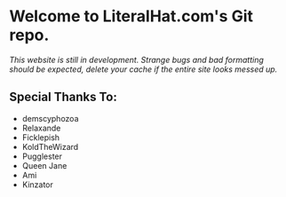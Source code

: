 # Welcome to LiteralHat.com's Git repo.

_This website is still in development. Strange bugs and bad formatting should be expected, delete your cache if the entire site looks messed up._

## Special Thanks To:

- demscyphozoa
- Relaxande
- Ficklepish
- KoldTheWizard
- Pugglester
- Queen Jane
- Ami
- Kinzator

